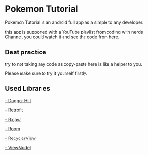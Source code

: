 # Pokemon Tutorial

Pokemon Tutorial is an android full app as a simple to any developer.

this app is supported with a [YouTube playlist](https://www.youtube.com/playlist?list=PLXjbGq0ERjFqhIXvkiOsaoTUXdetg82J1) from [coding with nerds ](https://www.youtube.com/channel/UCnDAXfhnL5j-KhHc1KhvXHw) Channel,   you could watch it and see the code from here.



## Best practice
try to not taking any code as copy-paste here is like a helper to you.

Please make sure to try it yourself firstly.

## Used Libraries
[- Dagger Hilt](https://developer.android.com/training/dependency-injection/hilt-android)

[- Retrofit](https://square.github.io/retrofit/#:~:text=Retrofit%20Configuration,are%20turned%20into%20callable%20objects.)

[- Rxjava](https://github.com/ReactiveX/RxJava)

[- Room](https://developer.android.com/training/data-storage/room)

[- RecyclerView](https://developer.android.com/guide/topics/ui/layout/recyclerview)

[- ViewModel](https://developer.android.com/topic/libraries/architecture/viewmodel)
